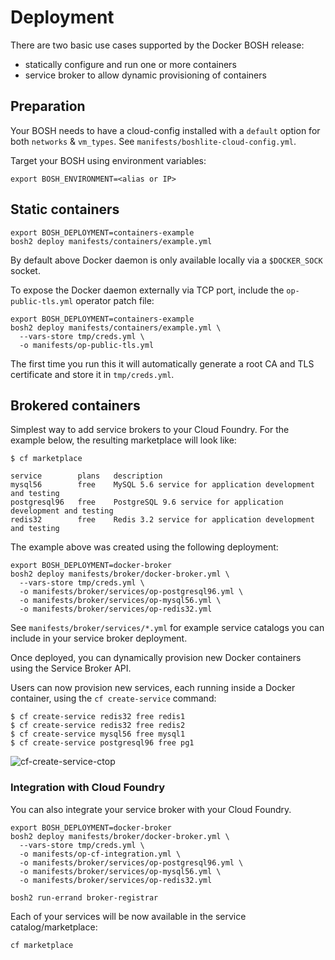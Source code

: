 # Deployment

There are two basic use cases supported by the Docker BOSH release:

* statically configure and run one or more containers
* service broker to allow dynamic provisioning of containers

## Preparation

Your BOSH needs to have a cloud-config installed with a `default` option for both `networks` & `vm_types`. See `manifests/boshlite-cloud-config.yml`.

Target your BOSH using environment variables:

```
export BOSH_ENVIRONMENT=<alias or IP>
```

## Static containers

```
export BOSH_DEPLOYMENT=containers-example
bosh2 deploy manifests/containers/example.yml
```

By default above Docker daemon is only available locally via a `$DOCKER_SOCK` socket.

To expose the Docker daemon externally via TCP port, include the `op-public-tls.yml` operator patch file:

```
export BOSH_DEPLOYMENT=containers-example
bosh2 deploy manifests/containers/example.yml \
  --vars-store tmp/creds.yml \
  -o manifests/op-public-tls.yml
```

The first time you run this it will automatically generate a root CA and TLS certificate and store it in `tmp/creds.yml`.

## Brokered containers

Simplest way to add service brokers to your Cloud Foundry. For the example below, the resulting marketplace will look like:

```
$ cf marketplace

service        plans   description
mysql56        free    MySQL 5.6 service for application development and testing
postgresql96   free    PostgreSQL 9.6 service for application development and testing
redis32        free    Redis 3.2 service for application development and testing
```

The example above was created using the following deployment:

```
export BOSH_DEPLOYMENT=docker-broker
bosh2 deploy manifests/broker/docker-broker.yml \
  --vars-store tmp/creds.yml \
  -o manifests/broker/services/op-postgresql96.yml \
  -o manifests/broker/services/op-mysql56.yml \
  -o manifests/broker/services/op-redis32.yml
```

See `manifests/broker/services/*.yml` for example service catalogs you can include in your service broker deployment.

Once deployed, you can dynamically provision new Docker containers using the Service Broker API.

Users can now provision new services, each running inside a Docker container, using the `cf create-service` command:

```
$ cf create-service redis32 free redis1
$ cf create-service redis32 free redis2
$ cf create-service mysql56 free mysql1
$ cf create-service postgresql96 free pg1
```

![cf-create-service-ctop](broker/cf-create-service-ctop.gif)

### Integration with Cloud Foundry

You can also integrate your service broker with your Cloud Foundry.

```
export BOSH_DEPLOYMENT=docker-broker
bosh2 deploy manifests/broker/docker-broker.yml \
  --vars-store tmp/creds.yml \
  -o manifests/op-cf-integration.yml \
  -o manifests/broker/services/op-postgresql96.yml \
  -o manifests/broker/services/op-mysql56.yml \
  -o manifests/broker/services/op-redis32.yml

bosh2 run-errand broker-registrar
```

Each of your services will be now available in the service catalog/marketplace:

```
cf marketplace
```

